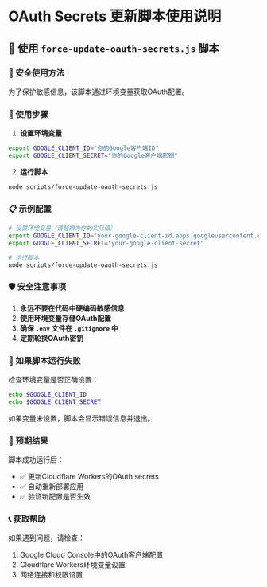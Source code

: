 # OAuth Secrets 更新脚本使用说明

## 📖 使用 `force-update-oauth-secrets.js` 脚本

### 🔐 安全使用方法

为了保护敏感信息，该脚本通过环境变量获取OAuth配置。

### 🚀 使用步骤

1. **设置环境变量**
```bash
export GOOGLE_CLIENT_ID="你的Google客户端ID"
export GOOGLE_CLIENT_SECRET="你的Google客户端密钥"
```

2. **运行脚本**
```bash
node scripts/force-update-oauth-secrets.js
```

### 📋 示例配置

```bash
# 设置环境变量（请替换为你的实际值）
export GOOGLE_CLIENT_ID="your-google-client-id.apps.googleusercontent.com"
export GOOGLE_CLIENT_SECRET="your-google-client-secret"

# 运行脚本
node scripts/force-update-oauth-secrets.js
```

### 🛡️ 安全注意事项

1. **永远不要在代码中硬编码敏感信息**
2. **使用环境变量存储OAuth配置**
3. **确保 `.env` 文件在 `.gitignore` 中**
4. **定期轮换OAuth密钥**

### 🔧 如果脚本运行失败

检查环境变量是否正确设置：
```bash
echo $GOOGLE_CLIENT_ID
echo $GOOGLE_CLIENT_SECRET
```

如果变量未设置，脚本会显示错误信息并退出。

### 🎯 预期结果

脚本成功运行后：
- ✅ 更新Cloudflare Workers的OAuth secrets
- ✅ 自动重新部署应用
- ✅ 验证新配置是否生效

### 📞 获取帮助

如果遇到问题，请检查：
1. Google Cloud Console中的OAuth客户端配置
2. Cloudflare Workers环境变量设置
3. 网络连接和权限设置 